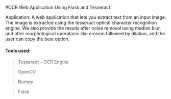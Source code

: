 #OCR Web Application Using Flask and Tesseract


Application:
A web application that lets you extract text from an input image.
The image is extracted using the tesseract optical character recognition engine.
We also provide the results after noise removal using median blur, 
and after morphological operations like erosion followed by dilation, and the user can copy the best option.


#### Tools used:

>Tesseract – OCR Engine

>OpenCV

>Numpy

>Flask

